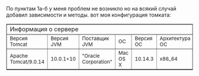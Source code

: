 По пунктам 1а-б у меня проблем не возникло но на всякий случай
 добавил зависимости и методы.
 вот моя конфигурация томката:

<table border="1" cellspacing="0" cellpadding="3">
<tbody><tr>
 <td colspan="8" class="title">Информация о сервере</td>
</tr>
<tr>
 <td class="header-center"><small>Версия Tomcat</small></td>
 <td class="header-center"><small>Версия JVM</small></td>
 <td class="header-center"><small>Поставщик JVM</small></td>
 <td class="header-center"><small>ОС</small></td>
 <td class="header-center"><small>Версия ОС</small></td>
 <td class="header-center"><small>Архитектура ОС</small></td>
 <td class="header-center"><small>Имя хоста</small></td>
 <td class="header-center"><small>IP Адрес</small></td>
</tr>
<tr>
 <td class="row-center"><small>Apache Tomcat/9.0.14</small></td>
 <td class="row-center"><small>10.0.1+10</small></td>
 <td class="row-center"><small>"Oracle Corporation"</small></td>
 <td class="row-center"><small>Mac OS X</small></td>
 <td class="row-center"><small>10.14.3</small></td>
 <td class="row-center"><small>x86_64</small></td>
 <td class="row-center"><small>MBP-Anton</small></td>
 <td class="row-center"><small>192.168.1.144</small></td>
</tr>
</tbody></table>

<br/>
